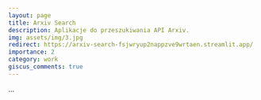 ```yaml
---
layout: page
title: Arxiv Search
description: Aplikacje do przeszukiwania API Arxiv. 
img: assets/img/3.jpg
redirect: https://arxiv-search-fsjwryup2nappzve9wrtaen.streamlit.app/
importance: 2
category: work
giscus_comments: true
---
```


...
```